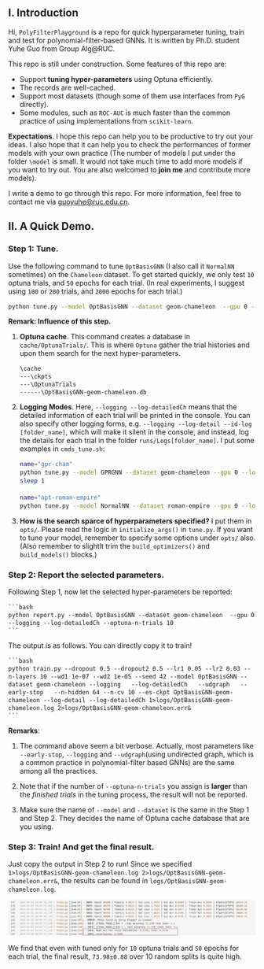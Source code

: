 ## I. Introduction
Hi, `PolyFilterPlayground` is a repo for quick hyperparameter tuning, train and test for polynomial-filter-based GNNs. It is written by Ph.D. student Yuhe Guo from Group Alg@RUC.  

This repo is still under construction. Some features of this repo are:

- Support **tuning hyper-parameters** using Optuna efficiently.
- The records are well-cached. 
- Support most datasets (though some of them use interfaces from `PyG` directly).
- Some modules, such as `ROC-AUC` is much faster than the common practice of using implementations from `scikit-learn`.

**Expectations**. I hope this repo can help you to be productive to try out your ideas. I also hope that it can help you to check the performances of former models with your own practice (The number of models I put under the folder `\model` is small. It would not take much time to add more models if you want to try out. You are also welcomed to **join me** and contribute more models). 

I write a demo to go through this repo. 
For more information, feel free to contact me via guoyuhe@ruc.edu.cn.


## II. A Quick Demo.

### Step 1: Tune.

Use the following command to tune `OptBasisGNN` (I also call it `NormalNN` sometimes) on the `Chameleon` dataset.
To get started quickly, we only test `10` optuna trials, and `50` epochs for each trial. (In real experiments, I suggest using `100` or `200` trials, and `2000` epochs for each trial.)

```bash
python tune.py --model OptBasisGNN --dataset geom-chameleon  --gpu 0 --logging --log-detailedCh --optuna-n-trials 10 --n-epochs 50
```

**Remark: Influence of this step.**

1. **Optuna cache**. This command creates a database in `cache/OptunaTrials/`. This is where `Optuna` gather the trial histories and upon them search for the next  hyper-parameters. 

    ```
    \cache
    ---\ckpts
    ---\OptunaTrials
    ------\OptBasisGNN-geom-chameleon.db
    ```

2. **Logging Modes**. Here, `--logging --log-detailedCh` means that the detailed information of each trial will be printed in the console. You can also specify other logging forms, e.g. 
`--logging --log-detail --id-log [folder_name]`, which will make it silent in the console, and instead, log the details for each trial in the folder `runs/Logs[folder_name]`. I put some examples in `cmds_tune.sh`: 

    ```bash
    name="gpr-cham"
    python tune.py --model GPRGNN --dataset geom-chameleon --gpu 0 --logging --log-detail --id-log 1011014503 1>>logs/${name}.log  2>>logs/${name}.err &
    sleep 1

    name="opt-roman-empire"
    python tune.py --model NormalNN --dataset roman-empire --gpu 0 --logging --log-detail --id-log 1015014501 1>logs/${name}.log  2>logs/${name}.err &
    ```

3. **How is the search sparce of hyperparameters specified?** I put them in `opts/`. Please read the logic in `initialize_args()` in `tune.py`. If you want to tune your model, remember to specify some options under `opts/` also. 
(Also remember to slightlt trim the `build_optimizers()` and `build_models()` blocks.) 

### Step 2: Report the selected parameters.

Following Step 1, now let the selected hyper-parameters be reported:

    ```bash
    python report.py --model OptBasisGNN --dataset geom-chameleon  --gpu 0 --logging --log-detailedCh --optuna-n-trials 10 
    ```

The output is as follows. You can directly copy it to train!
    
    ```bash
    python train.py --dropout 0.5 --dropout2 0.5 --lr1 0.05 --lr2 0.03 --n-layers 10 --wd1 1e-07 --wd2 1e-05 --seed 42 --model OptBasisGNN --dataset geom-chameleon --logging   --log-detailedCh   --udgraph   --early-stop   --n-hidden 64 --n-cv 10 --es-ckpt OptBasisGNN-geom-chameleon --log-detail --log-detailedCh 1>logs/OptBasisGNN-geom-chameleon.log 2>logs/OptBasisGNN-geom-chameleon.err&
    ```

**Remarks**:
1. The command above seem a bit verbose. Actually, most parameters like `--early-stop`, `--logging` and `--udgraph`(using undirected graph, which is a common practice in polynomial-filter based GNNs) are the same among all the practices. 

1. Note that if the number of `--optuna-n-trials` you assign is **larger** than the *finished trials* in the tuning process, 
the result will not be reported.

2. Make sure the name of `--model` and `--dataset` is the same in the Step 1 and Step 2. They decides the name of Optuna cache database that are you using.

### Step 3: Train! And get the final result.
Just copy the output in Step 2 to run! 
Since we specified `1>logs/OptBasisGNN-geom-chameleon.log 2>logs/OptBasisGNN-geom-chameleon.err&`, 
the results can be found in `logs/OptBasisGNN-geom-chameleon.log`.

![Alt text](image.png)

We find that even with tuned only for `10` optuna trials and `50` epochs for each trial, the final result, `73.98±0.88` over 10 random splits is quite high.